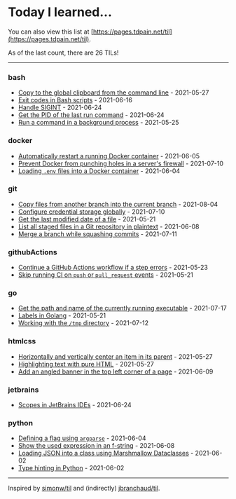 # Today I learned...

You can also view this list at [https://pages.tdpain.net/til](https://pages.tdpain.net/til).

As of the last count, there are 26 TILs!

---

### bash

* [Copy to the global clipboard from the command line](bash/bash-clipboard.md) - 2021-05-27
* [Exit codes in Bash scripts](bash/bash-commandExitCode.md) - 2021-06-16
* [Handle SIGINT](bash/bash-handleSignal.md) - 2021-06-24
* [Get the PID of the last run command](bash/bash-lastCommandPID.md) - 2021-06-24
* [Run a command in a background process](bash/bash-launchInBackground.md) - 2021-05-25

### docker

* [Automatically restart a running Docker container](docker/docker-autoUpdateRunningContainer.md) - 2021-06-05
* [Prevent Docker from punching holes in a server's firewall](docker/docker-internalPortMappingOnly.md) - 2021-07-10
* [Loading `.env` files into a Docker container](docker/docker-loadEnvFiles.md) - 2021-06-04

### git

* [Copy files from another branch into the current branch](git/git-copyFromAnotherBranch.md) - 2021-08-04
* [Configure credential storage globally](git/git-credentials.md) - 2021-07-10
* [Get the last modified date of a file](git/git-lastModDate.md) - 2021-05-21
* [List all staged files in a Git repository in plaintext](git/git-plaintextListStagedFiles.md) - 2021-06-08
* [Merge a branch while squashing commits](git/git-squashMerge.md) - 2021-07-11

### githubActions

* [Continue a GitHub Actions workflow if a step errors](githubActions/actions-continueOnError.md) - 2021-05-23
* [Skip running CI on `push` or `pull_request` events](githubActions/actions-skipCI.md) - 2021-05-21

### go

* [Get the path and name of the currently running executable](go/go-currentExecutable.md) - 2021-07-17
* [Labels in Golang](go/go-labels.md) - 2021-05-21
* [Working with the `/tmp` directory](go/go-tempDir.md) - 2021-07-12

### htmlcss

* [Horizontally and vertically center an item in its parent](htmlcss/css-centerItem.md) - 2021-05-27
* [Highlighting text with pure HTML](htmlcss/html-highlightText.md) - 2021-05-27
* [Add an angled banner in the top left corner of a page](htmlcss/htmlcss-topCornerBanner.md) - 2021-06-09

### jetbrains

* [Scopes in JetBrains IDEs](jetbrains/jetbrains-scopes.md) - 2021-06-24

### python

* [Defining a flag using `argparse`](python/python-flagsInArgparse.md) - 2021-06-04
* [Show the used expression in an f-string](python/python-fstringShowExpression.md) - 2021-06-08
* [Loading JSON into a class using Marshmallow Dataclasses](python/python-loadingJSONIntoClasses.md) - 2021-06-02
* [Type hinting in Python](python/python-typeHinting.md) - 2021-06-02

---

Inspired by [simonw/til](https://github.com/simonw/til) and (indirectly) [jbranchaud/til](https://github.com/jbranchaud/til).
